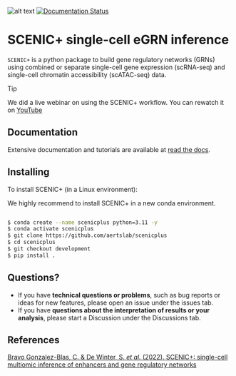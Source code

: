 ![alt text](docs/images/SCENIC+_Logo_v5.png "SCENIC+")
[![Documentation Status](https://readthedocs.org/projects/scenicplus/badge/?version=development)](https://scenicplus.readthedocs.io/en/development/?badge=development)


# SCENIC+ single-cell eGRN inference

`SCENIC+` is a python package to build gene regulatory networks (GRNs) using combined or separate single-cell gene expression (scRNA-seq) and single-cell chromatin accessibility (scATAC-seq) data.

> [!TIP]
> We did a live webinar on using the SCENIC+ workflow. You can rewatch it on [YouTube](https://www.youtube.com/watch?v=QW63LLd1XC8)

## Documentation 

Extensive documentation and tutorials are available at [read the docs](https://scenicplus.readthedocs.io/).

## Installing

To install SCENIC+ (in a Linux environment):

We highly recommend to install SCENIC+ in a new conda environment.

```bash

$ conda create --name scenicplus python=3.11 -y
$ conda activate scenicplus
$ git clone https://github.com/aertslab/scenicplus
$ cd scenicplus
$ git checkout development
$ pip install .

```

## Questions?

* If you have **technical questions or problems**, such as bug reports or ideas for new features, please open an issue under the issues tab.
* If you have **questions about the interpretation of results or your analysis**, please start a Discussion under the Discussions tab.


## References

[Bravo Gonzalez-Blas, C. & De Winter, S. *et al.* (2022). SCENIC+: single-cell multiomic inference of enhancers and gene regulatory networks](https://www.biorxiv.org/content/10.1101/2022.08.19.504505v1)

